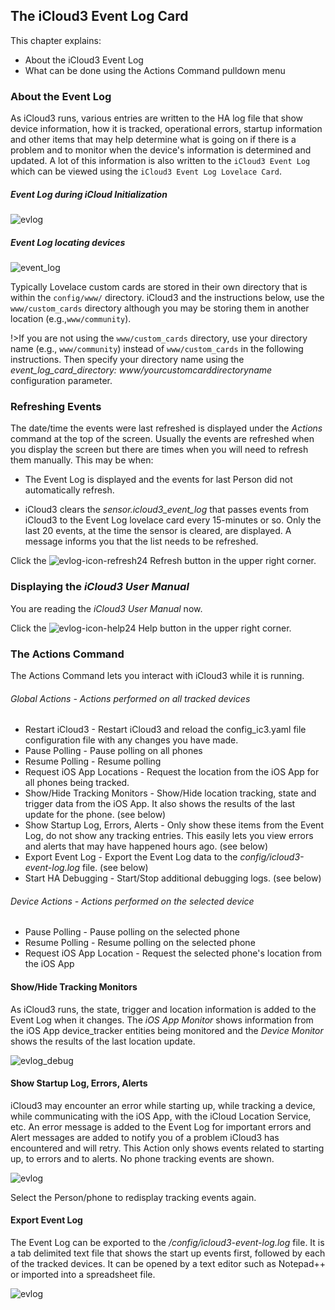 ## The iCloud3 Event Log Card

This chapter explains:

- About the iCloud3 Event Log 
- What can be done using the Actions Command pulldown menu

### About the Event Log

As iCloud3 runs, various entries are written to the HA log file that show device information, how it is tracked, operational errors, startup information and other items that may help determine what is going on if there is a problem and to monitor when the device's information is determined and updated. A lot of this information is also written to the `iCloud3 Event Log` which can be viewed using the `iCloud3 Event Log Lovelace Card`. 

##### Event Log during iCloud Initialization

![evlog](../images/evlog_initializing.jpg)

##### Event Log locating devices


![event_log](../images/evlog.jpg) 



Typically Lovelace custom cards are stored in their own directory that is within the `config/www/` directory. iCloud3 and the instructions below, use the `www/custom_cards` directory although you may be storing them in another location (e.g.,`www/community`). 

!>If you are not using the `www/custom_cards` directory, use your directory name (e.g., `www/community`) instead of `www/custom_cards` in the following instructions. Then specify your directory name using the *event_log_card_directory: www/yourcustomcarddirectoryname* configuration parameter.

### Refreshing Events

The date/time the events were last refreshed is displayed under the *Actions* command at the top of the screen.  Usually the events are refreshed when you display the screen but there are times when you will need to refresh them manually. This may be when:

- The Event Log is displayed and the events for last Person did not automatically refresh. 

- iCloud3 clears the *sensor.icloud3_event_log* that passes events from iCloud3 to the Event Log lovelace card every 15-minutes or so. Only the last 20 events, at the time the sensor is cleared, are displayed. A message informs you that the list needs to be refreshed.

Click the   ![evlog-icon-refresh24](../images/evlog-icon-refresh24.png)  Refresh button in the upper right corner.

### Displaying the *iCloud3 User Manual*

You are reading the  *iCloud3 User Manual* now. 

Click the  ![evlog-icon-help24](../images/evlog-icon-help24.png)  Help button in the upper right corner.

### The Actions Command

The Actions Command lets you interact with iCloud3 while it is running. 

###### Global Actions - Actions performed on all tracked devices

- Restart iCloud3 - Restart iCloud3 and reload the config_ic3.yaml file configuration file with any changes you have made.
- Pause Polling - Pause polling on all phones
- Resume Polling - Resume polling
- Request iOS App Locations - Request the location from the iOS App for all phones being tracked.
- Show/Hide Tracking Monitors - Show/Hide location tracking, state and trigger data from the iOS App. It also shows the results of the last update for the phone. (see below)
- Show Startup Log, Errors, Alerts - Only show these items from the Event Log, do not show any tracking entries. This easily lets you view errors and alerts that may have happened hours ago. (see below)
- Export Event Log - Export the Event Log data to the *config/icloud3-event-log.log* file. (see below)
- Start HA Debugging - Start/Stop additional debugging logs. (see below)

###### Device Actions - Actions performed on the selected device

- Pause Polling - Pause polling on the selected phone
- Resume Polling - Resume polling on the selected phone
- Request iOS App Location - Request the selected phone's location from the iOS App



#### Show/Hide Tracking Monitors

As iCloud3 runs, the state, trigger and location information is added to the Event Log when it changes.  The *iOS App Monitor* shows information from the iOS App device_tracker entities being monitored and the *Device Monitor* shows the results of the last location update.

![evlog_debug](../images/evlog_debug.jpg)



#### Show Startup Log, Errors, Alerts

iCloud3 may encounter an error while starting up, while tracking a device, while communicating with the iOS App, with the iCloud Location Service, etc. An error message is added to the Event Log for important errors and Alert messages are added to notify you of a problem iCloud3 has encountered and will retry. This Action only shows events related to starting up, to errors and to alerts. No phone tracking events are shown. 

![evlog](../images/evlog_errors_alerts.jpg)

Select the Person/phone to redisplay tracking events again.

#### Export Event Log

The Event Log can be exported to the */config/icloud3-event-log.log* file. It is a tab delimited text file that shows the start up events first, followed by each of the tracked devices. It can be opened by a text editor such as Notepad++ or imported into a spreadsheet file.

![evlog](../images/evlog-export.jpg)

